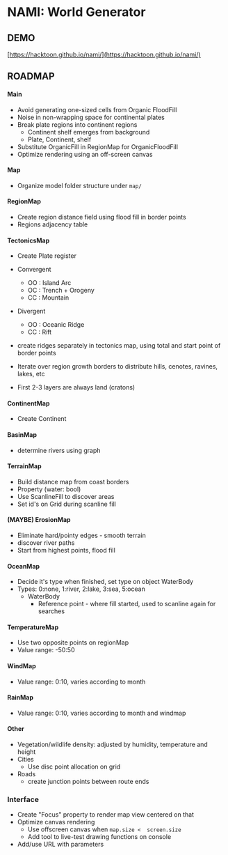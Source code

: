 # NAMI: World Generator


## DEMO

[https://hacktoon.github.io/nami/](https://hacktoon.github.io/nami/)


## ROADMAP

#### Main
- Avoid generating one-sized cells from Organic FloodFill
- Noise in non-wrapping space for continental plates
- Break plate regions into continent regions
  - Continent shelf emerges from background
  - Plate, Continent, shelf
- Substitute OrganicFill in RegionMap for OrganicFloodFill
- Optimize rendering using an off-screen canvas

#### Map
- Organize model folder structure under `map/`

#### RegionMap
- Create region distance field using flood fill in border points
- Regions adjacency table

#### TectonicsMap
- Create Plate register
- Convergent
  - OO : Island Arc
  - OC : Trench + Orogeny
  - CC : Mountain

- Divergent
  - OO : Oceanic Ridge
  - CC : Rift

- create ridges separately in tectonics map, using total and start point of border points
- Iterate over region growth borders to distribute hills, cenotes, ravines, lakes, etc
- First 2-3 layers are always land (cratons)

#### ContinentMap
- Create Continent

#### BasinMap
- determine rivers using graph

#### TerrainMap
- Build distance map from coast borders
- Property (water: bool)
- Use ScanlineFill to discover areas
- Set id's on Grid during scanline fill

#### (MAYBE) ErosionMap
- Eliminate hard/pointy edges - smooth terrain
- discover river paths
- Start from highest points, flood fill

#### OceanMap
- Decide it's type when finished, set type on object WaterBody
- Types: 0:none, 1:river, 2:lake, 3:sea, 5:ocean
  - WaterBody
    - Reference point - where fill started, used to scanline again for searches

#### TemperatureMap
- Use two opposite points on regionMap
- Value range: -50:50

#### WindMap
- Value range: 0:10, varies according to month

#### RainMap
- Value range: 0:10, varies according to month and windmap

#### Other
- Vegetation/wildlife density: adjusted by humidity, temperature and height
- Cities
  - Use disc point allocation on grid
- Roads
  - create junction points between route ends


### Interface
- Create "Focus" property to render map view centered on that
- Optimize canvas rendering
  - Use offscreen canvas when `map.size <  screen.size`
  - Add tool to live-test drawing functions on console
- Add/use URL with parameters
